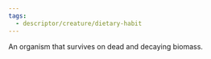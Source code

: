 ```yaml
---
tags:
  - descriptor/creature/dietary-habit
---
```

An organism that survives on dead and decaying biomass.